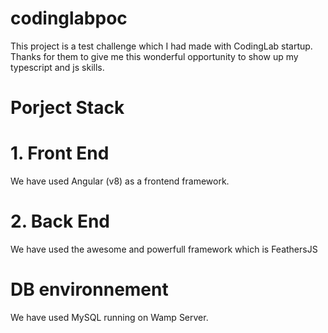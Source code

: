 # codinglabpoc

This project is a test challenge which I had made with CodingLab startup. Thanks for them to give me this wonderful
opportunity to show up my typescript and js skills.

# Porject Stack 

# 1. Front End

We have used Angular (v8) as a frontend framework.

# 2. Back End

We have used the awesome and powerfull framework which is FeathersJS


# DB environnement 

We have used MySQL running on Wamp Server.
